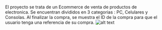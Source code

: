El proyecto se trata de un Ecommerce de venta de productos de electronica. Se encuentran divididos en 3 categorias : PC, Celulares y Consolas. Al finalizar la compra, se muestra el ID de la compra para que el usuario tenga una referencia de su compra.
![alt text](https://github.com/Jonathan-Arriagada/creandoApp/blob/master/src/assets/Parquelectro.gif)